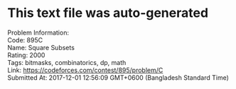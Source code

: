 # This text file was auto-generated  
  
Problem Information:  
Code: 895C  
Name: Square Subsets  
Rating: 2000  
Tags: bitmasks, combinatorics, dp, math  
Link: https://codeforces.com/contest/895/problem/C  
Submitted At: 2017-12-01 12:56:09 GMT+0600 (Bangladesh Standard Time)  
